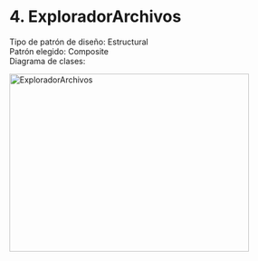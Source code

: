# 4. ExploradorArchivos

Tipo de patrón de diseño: Estructural <br>
Patrón elegido: Composite <br>
Diagrama de clases: <br>

<img width="423" height="314" alt="ExploradorArchivos" src="https://github.com/user-attachments/assets/cb2d2706-e592-4800-9c69-3c07baa758c3" />
